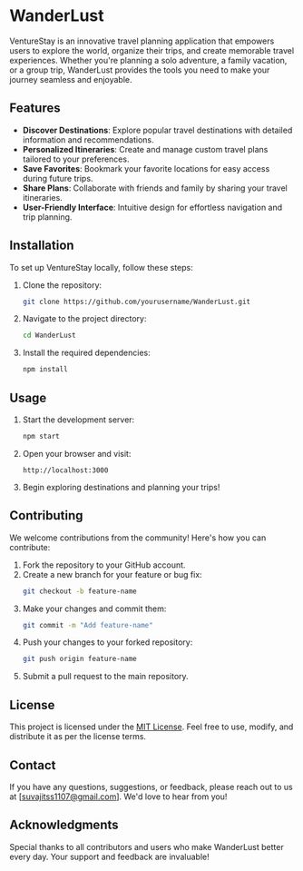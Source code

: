 # WanderLust

VentureStay is an innovative travel planning application that empowers users to explore the world, organize their trips, and create memorable travel experiences. Whether you're planning a solo adventure, a family vacation, or a group trip, WanderLust provides the tools you need to make your journey seamless and enjoyable.

## Features

- **Discover Destinations**: Explore popular travel destinations with detailed information and recommendations.
- **Personalized Itineraries**: Create and manage custom travel plans tailored to your preferences.
- **Save Favorites**: Bookmark your favorite locations for easy access during future trips.
- **Share Plans**: Collaborate with friends and family by sharing your travel itineraries.
- **User-Friendly Interface**: Intuitive design for effortless navigation and trip planning.

## Installation

To set up VentureStay locally, follow these steps:

1. Clone the repository:
    ```bash
    git clone https://github.com/yourusername/WanderLust.git
    ```
2. Navigate to the project directory:
    ```bash
    cd WanderLust
    ```
3. Install the required dependencies:
    ```bash
    npm install
    ```

## Usage

1. Start the development server:
    ```bash
    npm start
    ```
2. Open your browser and visit:
    ```
    http://localhost:3000
    ```
3. Begin exploring destinations and planning your trips!

## Contributing

We welcome contributions from the community! Here's how you can contribute:

1. Fork the repository to your GitHub account.
2. Create a new branch for your feature or bug fix:
    ```bash
    git checkout -b feature-name
    ```
3. Make your changes and commit them:
    ```bash
    git commit -m "Add feature-name"
    ```
4. Push your changes to your forked repository:
    ```bash
    git push origin feature-name
    ```
5. Submit a pull request to the main repository.

## License

This project is licensed under the [MIT License](LICENSE). Feel free to use, modify, and distribute it as per the license terms.

## Contact

If you have any questions, suggestions, or feedback, please reach out to us at [suvajitss1107@gmail.com]. We'd love to hear from you!

## Acknowledgments

Special thanks to all contributors and users who make WanderLust better every day. Your support and feedback are invaluable!
